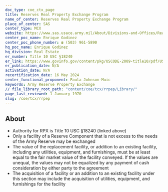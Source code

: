 ```yaml
---
doc_type: coe_ctx_page 
title: Reserves Real Property Exchange Program
name_of_center: Reserves Real Property Exchange Program
place_of_center: SAS
center_type: MCX
website: https://www.sas.usace.army.mil/About/Divisions-and-Offices/Real-Estate-Division/Real-Property-Exchange-Program-RPX/
center_poc_name: Enrique Godinez
center_poc_phone_number: ☎ (503) 961-5890
hq_poc_name: Enrique Godinez
hq_division: Real Estate
er_number: Title 10 USC §18240
er_link: https://www.govinfo.gov/content/pkg/USCODE-2009-title10/pdf/USCODE-2009-title10-subtitleE-partV-chap1803-sec18240.pdf
er_publication_date: N/A
activation_date: N/A
recertification_date: 16 May 2024
center_functional_proponent: Paula Johnson-Muic
keywords: Army Reserve Property Exchange
// file_library_root_path: "content/coe/tcx/rrpep/Library/" 
page_last_reviewed: 1 January 1970 
slug: /coe/tcx/rrpep
---
```


## About 
<ul>
    <li>Authority for RPX is Title 10 USC §18240 (linked above)</li>
    <li>Only a facility of a Reserve Component that is not excess to the needs of the Army Reserve may be exchanged</li>
    <li>The value of the replacement facility, or addition to an existing facility, including any utilities, equipment, and furnishings, must be at least equal to the fair market value of the facility conveyed. If the values are unequal, the values may not be equalized by any payment of cash consideration by either party to the agreement</li>
    <li>The acquisition of a facility or an addition to an existing facility under this section may include the acquisition of utilities, equipment, and furnishings for the facility</li>
</ul>

 
